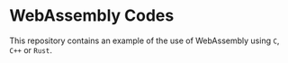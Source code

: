 # WebAssembly Codes

This repository contains an example of the use of WebAssembly using `C`, `C++` or `Rust`.
